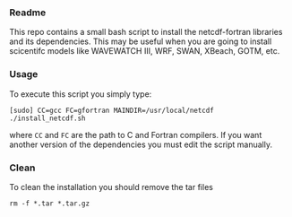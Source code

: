 ### Readme

This repo contains a small bash script to install the netcdf-fortran libraries
and its dependencies. This may be useful when you are going to install
scicentifc models like WAVEWATCH III, WRF, SWAN, XBeach, GOTM, etc.

### Usage

To execute this script you simply type:

```
[sudo] CC=gcc FC=gfortran MAINDIR=/usr/local/netcdf ./install_netcdf.sh
```

where `CC` and `FC` are the path to C and Fortran compilers. If you want another
version of the dependencies you must edit the script manually.


### Clean

To clean the installation you should remove the tar files

```
rm -f *.tar *.tar.gz
```
